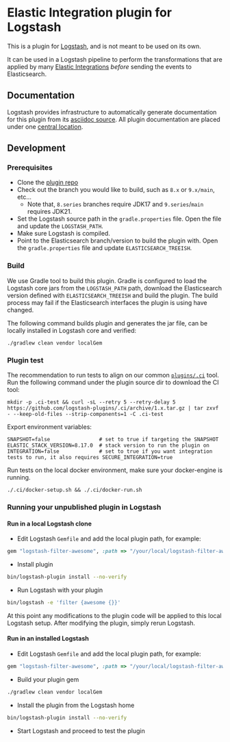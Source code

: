 # Elastic Integration plugin for Logstash

This is a plugin for [Logstash](https://github.com/elastic/logstash), and is not meant to be used on its own.

It can be used in a Logstash pipeline to perform the transformations that are applied by many [Elastic Integrations](https://www.elastic.co/integrations/data-integrations) _before_ sending the events to Elasticsearch.

## Documentation

Logstash provides infrastructure to automatically generate documentation for this plugin from its [asciidoc source](docs/index.asciidoc).
All plugin documentation are placed under one [central location](http://www.elastic.co/guide/en/logstash/current/).

## Development
### Prerequisites
- Clone the [plugin repo](https://github.com/elastic/logstash-filter-elastic_integration)
- Check out the branch you would like to build, such as `8.x` or `9.x/main`, etc...
  - Note that, `8.series` branches require JDK17 and `9.series`/`main` requires JDK21.
- Set the Logstash source path in the `gradle.properties` file. Open the file and update the `LOGSTASH_PATH`.
- Make sure Logstash is compiled.
- Point to the Elasticsearch branch/version to build the plugin with. Open the `gradle.properties` file and update `ELASTICSEARCH_TREEISH`.

### Build
We use Gradle tool to build this plugin. Gradle is configured to load the Logstash core jars from the `LOGSTASH_PATH` path, download the Elasticsearch version defined with `ELASTICSEARCH_TREEISH` and build the plugin.
The build process may fail if the Elasticsearch interfaces the plugin is using have changed.

The following command builds plugin and generates the jar file, can be locally installed in Logstash core and verified:
```shell
./gradlew clean vendor localGem
```

### Plugin test
The recommendation to run tests to align on our common [`plugins/.ci`](https://github.com/logstash-plugins/.ci) tool.
Run the following command under the plugin source dir to download the CI tool:
```shell
mkdir -p .ci-test && curl -sL --retry 5 --retry-delay 5 https://github.com/logstash-plugins/.ci/archive/1.x.tar.gz | tar zxvf - --keep-old-files --strip-components=1 -C .ci-test
```

Export environment variables:
```shell
SNAPSHOT=false                # set to true if targeting the SNAPSHOT
ELASTIC_STACK_VERSION=8.17.0  # stack version to run the plugin on
INTEGRATION=false             # set to true if you want integration tests to run, it also requires SECURE_INTEGRATION=true
```

Run tests on the local docker environment, make sure your docker-engine is running.
```shell
./.ci/docker-setup.sh && ./.ci/docker-run.sh
```

### Running your unpublished plugin in Logstash

#### Run in a local Logstash clone
- Edit Logstash `Gemfile` and add the local plugin path, for example:
```ruby
gem "logstash-filter-awesome", :path => "/your/local/logstash-filter-awesome"
```
- Install plugin
```sh
bin/logstash-plugin install --no-verify
```
- Run Logstash with your plugin
```sh
bin/logstash -e 'filter {awesome {}}'
```
At this point any modifications to the plugin code will be applied to this local Logstash setup. After modifying the plugin, simply rerun Logstash.

#### Run in an installed Logstash
- Edit Logstash `Gemfile` and add the local plugin path, for example:
```ruby
gem "logstash-filter-awesome", :path => "/your/local/logstash-filter-awesome"
```
- Build your plugin gem
```sh
./gradlew clean vendor localGem
```
- Install the plugin from the Logstash home
```sh
bin/logstash-plugin install --no-verify
```
- Start Logstash and proceed to test the plugin